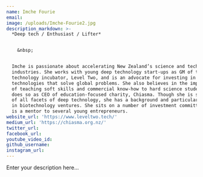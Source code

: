```yaml
---
name: Imche Fourie
email:
image: /uploads/Imche-Fourie2.jpg
description_markdown: >-
  *Deep tech / Enthusiast / Lifter*


    &nbsp;


  Imche is passionate about accelerating New Zealand’s science and technology
  industries. She works with young deep technology start-ups as GM of the
  technology incubator, Level Two, and is an advocate for investing in
  technologies that solve global problems. She also believes in the importance
  of teaching soft skills and commercial know-how to hard science students and
  does so as CEO of education-focused charity, Chiasma. Though she is supporter
  of all facets of deep technology, she has a background and particular interest
  in biotechnology ventures. She sits on a number of investment committees and
  is a mentor to several young entrepreneurs.
website_url: 'https://www.leveltwo.tech/'
medium_url: 'https://chiasma.org.nz/'
twitter_url:
facebook_url:
youtube_video_id:
github_username:
instagram_url:
---
```


Enter your description here...
